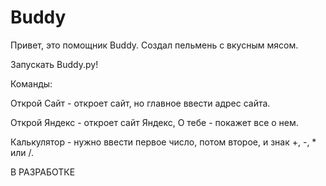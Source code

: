 # Buddy
Привет, это помощник Buddy. Создал пельмень с вкусным мясом.

Запускать Buddy.py!

Команды:

Открой Сайт - откроет сайт, но главное ввести адрес сайта.

Открой Яндекс - откроет сайт Яндекс, О тебе - покажет все о нем.

Калькулятор - нужно ввести первое число, потом второе, и знак +, -, * или /.

В РАЗРАБОТКЕ
